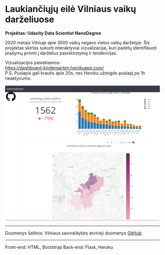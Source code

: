 # Laukiančiųjų eilė Vilniaus vaikų darželiuose
**Projektas: Udacity Data Scientist NanoDegree**


2020 metais Vilniuje apie 3500 vaikų negavo vietos vaikų darželyje. Šis projektas skirtas sukurti interaktyviai vizualizacijai, kuri padėtų identifikuoti prašymų priimti į darželius pasiskirstymą ir tendencijas.

Vizualizacijos pasiekiamos:  
https://dashboard-kindergarten.herokuapp.com/  
P.S. Puslapis gali krautis apie 20s, nes Heroku užmigdo puslapį po 1h neaktyvumo.

<img alt="screenshot" src="https://raw.githubusercontent.com/rkudulis/web_dashboard_kindergarten/master/screenshot.png">

---

Duomenys šaltinis:
Vilniaus savivaldybės atvirieji duomenys [GitHub](https://github.com/vilnius/darzeliai.git)

---

Front-end: HTML, Bootstrap
Back-end: Flask, Heroku
